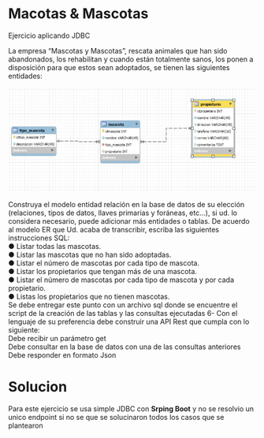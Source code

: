 # Macotas & Mascotas
Ejercicio aplicando JDBC


La empresa “Mascotas y Mascotas”, rescata animales que han sido abandonados, los
rehabilitan y cuando están totalmente sanos, los ponen a disposición para que estos sean
adoptados, se tienen las siguientes entidades:

<picture>
  <img src="https://github.com/sdtsnake/MacotasYMascotas/blob/ac49de4a696fb81d407377c9284ad0981c4a1f84/src/main/resources/img.png">
</picture>

Construya el modelo entidad relación en la base de datos de su elección (relaciones, tipos
de datos, llaves primarias y foráneas, etc…), si ud. lo considera necesario, puede adicionar
más entidades o tablas.
De acuerdo al modelo ER que Ud. acaba de transcribir, escriba las siguientes instrucciones
SQL:<br>
● Listar todas las mascotas.<br>
● Listar las mascotas que no han sido adoptadas.<br>
● Listar el número de mascotas por cada tipo de mascota.<br>
● Listar los propietarios que tengan más de una mascota.<br>
● Listar el número de mascotas por cada tipo de mascota y por cada propietario.<br>
● Listas los propietarios que no tienen mascotas.<br>
Se debe entregar este punto con un archivo sql donde se encuentre el script de la creación
de las tablas y las consultas ejecutadas
6- Con el lenguaje de su preferencia debe construir una API Rest que cumpla con lo
siguiente:<br>
Debe recibir un parámetro get<br>
Debe consultar en la base de datos con una de las consultas anteriores<br>
Debe responder en formato Json<br>

# Solucion
Para este ejercicio se usa simple JDBC con **Srping Boot** y no se resolvio un unico endpoint si no se que se solucinaron todos los casos que se plantearon
